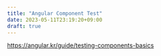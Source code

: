 ```yaml
---
title: "Angular Component Test"
date: 2023-05-11T23:19:20+09:00
draft: true
---
```


https://angular.kr/guide/testing-components-basics
